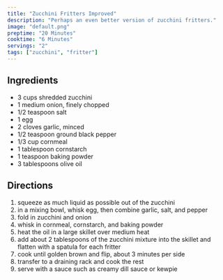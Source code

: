 ```yaml
---
title: "Zucchini Fritters Improved"
description: "Perhaps an even better version of zucchini fritters."
image: "default.png"
preptime: "20 Minutes"
cooktime: "6 Minutes"
servings: "2"
tags: ["zucchini", "fritter"]
---
```


## Ingredients
- 3 cups shredded zucchini
- 1 medium onion, finely chopped
- 1/2 teaspoon salt
- 1 egg
- 2 cloves garlic, minced
- 1/2 teaspoon ground black pepper
- 1/3 cup cornmeal
- 1 tablespoon cornstarch
- 1 teaspoon baking powder
- 3 tablespoons olive oil

## Directions
1. squeeze as much liquid as possible out of the zucchini
2. in a mixing bowl, whisk egg, then combine garlic, salt, and pepper
3. fold in zucchini and onion
4. whisk in cornmeal, cornstarch, and baking powder
5. heat the oil in a large skillet over medium heat
6. add about 2 tablespoons of the zucchini mixture into the skillet and flatten with a spatula for each fritter
7. cook until golden brown and flip, about 3 minutes per side
8. transfer to a draining rack and cook the rest
9. serve with a sauce such as creamy dill sauce or kewpie
